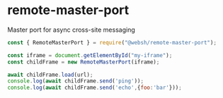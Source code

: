 # remote-master-port
Master port for async cross-site messaging

````js
const { RemoteMasterPort } = require("@websh/remote-master-port");

const iframe = document.getElementById("my-iframe");
const childFrame = new RemoteMasterPort(iframe);

await childFrame.load(url);
console.log(await childFrame.send('ping'));
console.log(await childFrame.send('echo',{foo:'bar'}));
````

